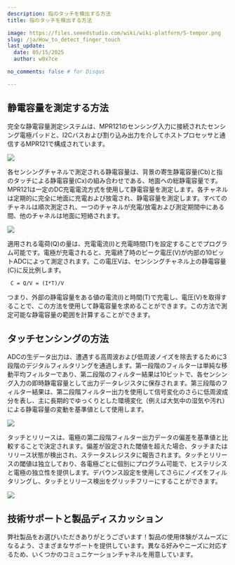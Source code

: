 ```yaml
---
description: 指のタッチを検出する方法
title: 指のタッチを検出する方法

image: https://files.seeedstudio.com/wiki/wiki-platform/S-tempor.png
slug: /ja/How_to_detect_finger_touch
last_update:
  date: 05/15/2025
  author: w0x7ce

no_comments: false # for Disqus

---
```



<!-- ---
name: 指のタッチを検出する方法
category: チュートリアル
bzurl:
oldwikiname: 指のタッチを検出する方法
prodimagename:  
surveyurl: https://www.research.net/r/How_to_detect_finger_touch
sku:
--- -->

## 静電容量を測定する方法

完全な静電容量測定システムは、MPR121のセンシング入力に接続されたセンシング電極パッドと、I2Cバスおよび割り込み出力を介してホストプロセッサと通信するMPR121で構成されています。

![](https://files.seeedstudio.com/wiki/How_to_detect_finger_touch/img/600px-1.jpg)

各センシングチャネルで測定される静電容量は、背景の寄生静電容量(Cb)と指のタッチによる静電容量(Cx)の組み合わせである、地面への総静電容量です。MPR121は一定のDC充電電流方式を使用して静電容量を測定します。各チャネルは定期的に完全に地面に充電および放電され、静電容量を測定します。すべてのチャネルは順次測定され、一つのチャネルが充電/放電および測定期間中にある間、他のチャネルは地面に短絡されます。

![](https://files.seeedstudio.com/wiki/How_to_detect_finger_touch/img/500px-2.jpg)

適用される電荷(Q)の量は、充電電流(I)と充電時間(T)を設定することでプログラム可能です。電極が充電されると、充電終了時のピーク電圧(V)が内部の10ビットADCによって測定されます。この電圧Vは、センシングチャネル上の静電容量(C)に反比例します。

```
 C = Q/V = (I*T)/V
```

つまり、外部の静電容量をある値の電流(I)と時間(T)で充電し、電圧(V)を取得することで、この方法を使用して静電容量を求めることができます。この方法で測定可能な静電容量の範囲を計算することができます。

## タッチセンシングの方法

ADCの生データ出力は、遭遇する高周波および低周波ノイズを除去するために3段階のデジタルフィルタリングを通過します。第一段階のフィルターは単純な移動平均フィルターであり、第二段階のフィルター結果は10ビットで、各センシング入力の即時静電容量として出力データレジスタに保存されます。第三段階のフィルター結果は、第二段階フィルター出力を使用して信号変化のさらに低周波成分を表し、主に長期的でゆっくりとした環境変化（例えば大気中の湿気や汚れ）による静電容量の変動を基準値として使用します。

![](https://files.seeedstudio.com/wiki/How_to_detect_finger_touch/img/600px-3.jpg)

タッチとリリースは、電極の第二段階フィルター出力データの偏差を基準値と比較することで決定されます。偏差が設定された閾値を超えた場合、タッチまたはリリース状態が検出され、ステータスレジスタに報告されます。タッチとリリースの閾値は独立しており、各電極ごとに個別にプログラム可能で、ヒステリシスと電極の独立性を提供します。デバウンス設定を使用してさらにノイズをフィルタリングし、タッチとリリース検出をグリッチフリーにすることができます。

![](https://files.seeedstudio.com/wiki/How_to_detect_finger_touch/img/600px-4.jpg)

## 技術サポートと製品ディスカッション

弊社製品をお選びいただきありがとうございます！製品の使用体験がスムーズになるよう、さまざまなサポートを提供しています。異なる好みやニーズに対応するため、いくつかのコミュニケーションチャネルを用意しています。

<div class="button_tech_support_container">
<a href="https://forum.seeedstudio.com/" class="button_forum"></a> 
<a href="https://www.seeedstudio.com/contacts" class="button_email"></a>
</div>

<div class="button_tech_support_container">
<a href="https://discord.gg/eWkprNDMU7" class="button_discord"></a> 
<a href="https://github.com/Seeed-Studio/wiki-documents/discussions/69" class="button_discussion"></a>
</div>